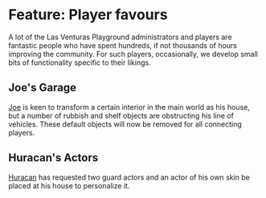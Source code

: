 # Feature: Player favours
A lot of the Las Venturas Playground administrators and players are fantastic people who have spent
hundreds, if not thousands of hours improving the community. For such players, occasionally, we
develop small bits of functionality specific to their likings.

## Joe's Garage
[Joe](https://sa-mp.nl/players/30/joe.html) is keen to transform a certain interior in the main
world as his house, but a number of rubbish and shelf objects are obstructing his line of vehicles.
These default objects will now be removed for all connecting players.

## Huracan's Actors
[Huracan](https://sa-mp.nl/players/120307/huracan.html) has requested two guard actors and an actor
of his own skin be placed at his house to personalize it. 
